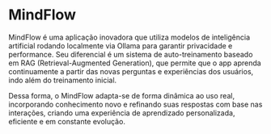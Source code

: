 # MindFlow
MindFlow é uma aplicação inovadora que utiliza modelos de inteligência artificial rodando localmente via Ollama para garantir privacidade e performance. Seu diferencial é um sistema de auto-treinamento baseado em RAG (Retrieval-Augmented Generation), que permite que o app aprenda continuamente a partir das novas perguntas e experiências dos usuários, indo além do treinamento inicial.

Dessa forma, o MindFlow adapta-se de forma dinâmica ao uso real, incorporando conhecimento novo e refinando suas respostas com base nas interações, criando uma experiência de aprendizado personalizada, eficiente e em constante evolução.

